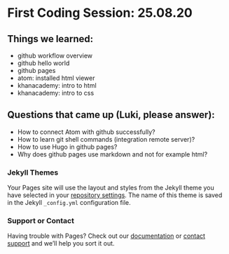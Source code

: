 
# First Coding Session: 25.08.20
## Things we learned:
- github workflow overview
- github hello world
- github pages
- atom: installed html viewer
- khanacademy: intro to html
- khanacademy: intro to css

## Questions that came up (Luki, please answer):
- How to connect Atom with github successfully?
- How to learn git shell commands (integration remote server)?
- How to use Hugo in github pages?
- Why does github pages use markdown and not for example html?







### Jekyll Themes

Your Pages site will use the layout and styles from the Jekyll theme you have selected in your [repository settings](https://github.com/didigut/dieter_fabulous.github.io/settings). The name of this theme is saved in the Jekyll `_config.yml` configuration file.

### Support or Contact

Having trouble with Pages? Check out our [documentation](https://docs.github.com/categories/github-pages-basics/) or [contact support](https://github.com/contact) and we’ll help you sort it out.
